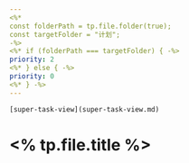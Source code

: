 ```yaml
---
<%*
const folderPath = tp.file.folder(true);
const targetFolder = "计划";
-%>
<%* if (folderPath === targetFolder) { -%>
priority: 2
<%* } else { -%>
priority: 0
<%* } -%>
---
```

```meta-bind-embed
[super-task-view](super-task-view.md)
```
# <% tp.file.title %>


